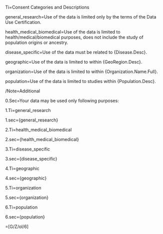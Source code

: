 Ti=Consent Categories and Descriptions

general_research=Use of the data is limited only by the terms of the Data Use Certification.

health_medical_biomedical=Use of the data is limited to health/medical/biomedical purposes, does not include the study of population origins or ancestry.

disease_specific=Use of the data must be related to {Disease.Desc}.

geographic=Use of the data is limited to within {GeoRegion.Desc}.

organization=Use of the data is limited to within {Organization.Name.Full}.

population=Use of the data is limited to studies within {Population.Desc}.

/Note=Additional

0.Sec=Your data may be used only following purposes:

1.Ti=general_research

1.sec={general_research}

2.Ti=health_medical_biomedical

2.sec={health_medical_biomedical}

3.Ti=disease_specific

3.sec={disease_specific}

4.Ti=geographic

4.sec={geographic}

5.Ti=organization

5.sec={organization}

6.Ti=population

6.sec={population}
  
=[G/Z/ol/6]